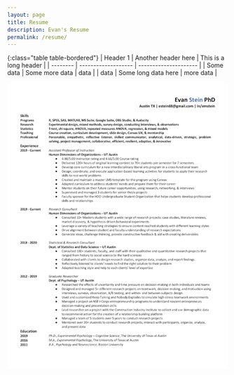 ```yaml
---
layout: page
title: Resume
description: Evan's Resume
permalink: /resume/
---
```


{:class="table table-bordered"}
| Header 1  | Another header here | This is a long header |
| --------  | ------------------- | --------------------- |
| Some data | Some more data      | data                  | 
| data      | Some long data here | more data             | 

![Resume](/assets/img/EvanStein_Resume-Git-1.png)
